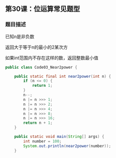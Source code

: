 ## 第30课：位运算常见题型

### 题目描述

已知n是非负数

返回大于等于n的最小的2某次方

如果int范围内不存在这样的数，返回整数最小值

```java
public class Code03_Near2power {

	public static final int near2power(int n) {
		if (n <= 0) {
			return 1;
		}
		n--;
		n |= n >>> 1;
		n |= n >>> 2;
		n |= n >>> 4;
		n |= n >>> 8;
		n |= n >>> 16;
		return n + 1;
	}

	public static void main(String[] args) {
		int number = 100;
		System.out.println(near2power(number));
	}
```

